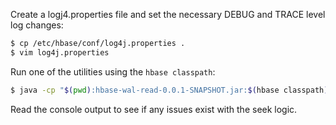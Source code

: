 Create a logj4.properties file and set the necessary DEBUG and TRACE level log changes:
```bash
$ cp /etc/hbase/conf/log4j.properties .
$ vim log4j.properties
```

Run one of the utilities using the `hbase classpath`:
```bash
$ java -cp "$(pwd):hbase-wal-read-0.0.1-SNAPSHOT.jar:$(hbase classpath)" com.github.joshelser.hbase.wal.WalWriteAndSeekIssue
```

Read the console output to see if any issues exist with the seek logic.
